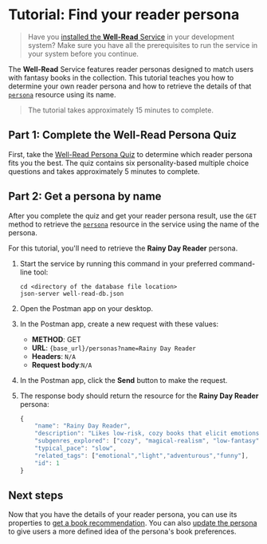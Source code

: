 # Tutorial: Find your reader persona

> Have you [installed the **Well-Read** Service](../service-prerequisites.md) in your development system?
> Make sure you have all the prerequisites to run the service in your system before you continue.

The **Well-Read** Service features reader personas designed to match users with fantasy books in the collection.
This tutorial teaches you how to determine your own reader persona and how to retrieve the details of that [`persona`](../api/persona.md) resource using its name.

>The tutorial takes approximately 15 minutes to complete.

## Part 1: Complete the Well-Read Persona Quiz

First, take the [Well-Read Persona Quiz](https://form.typeform.com/to/ooSs9696) to determine which reader persona fits you the best. The quiz contains six personality-based multiple choice questions and takes approximately 5 minutes to complete.

## Part 2: Get a persona by name

After you complete the quiz and get your reader persona result, use the `GET` method to retrieve the [`persona`](../api/persona.md) resource in the service using the name of the persona.

For this tutorial, you'll need to retrieve the **Rainy Day Reader** persona.

1. Start the service by running this command in your preferred command-line tool:

    ```shell
    cd <directory of the database file location>
    json-server well-read-db.json
    ```

2. Open the Postman app on your desktop.
3. In the Postman app, create a new request with these values:
    * **METHOD**: GET
    * **URL**: `{base_url}/personas?name=Rainy Day Reader`
    * **Headers**: `N/A`
    * **Request body**:`N/A`

4. In the Postman app, click the **Send** button to make the request.
5. The response body should return the resource for the **Rainy Day Reader** persona:

    ```js
    {
        "name": "Rainy Day Reader",
        "description": "Likes low-risk, cozy books that elicit emotions of joy and wonder.",
        "subgenres_explored": ["cozy", "magical-realism", "low-fantasy"],
        "typical_pace": "slow",
        "related_tags": ["emotional","light","adventurous","funny"],
        "id": 1
    }
    ```

## Next steps

Now that you have the details of your reader persona, you can use its properties to [get a book recommendation](../quickstart-tutorial.md).
You can also [update the persona](update-a-reader-persona.md) to give users a more defined idea of the persona's book preferences.
